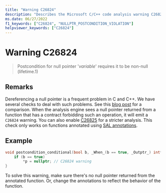 ```yaml
---
title: "Warning C26824"
description: "Describes the Microsoft C/C++ code analysis warning C26824, its causes, and how to address it."
ms.date: 06/27/2022
f1_keywords: ["C26824", "NULLPTR_POSTCONDITION_VIOLATION"]
helpviewer_keywords: ["C26824"]
---
```

# Warning C26824

> Postcondition for null pointer '*variable*' requires it to be non-null (lifetime.1)

## Remarks

Dereferencing a null pointer is a frequent problem in C and C++. We have several checks to deal with such problems. See this [blog post](https://devblogs.microsoft.com/cppblog/improved-null-pointer-dereference-detection-in-visual-studio-2022-version-17-0-preview-4/) for a comparison. When the analysis engine sees a null pointer returned from a function that has a contract forbidding such an operation, it will emit a `C26824` warning. You can also enable [C26825](../code-quality/c26825.md) for a stricter analysis. This check only works on functions annotated using [SAL annotations](../code-quality/understanding-sal.md).

## Example

```cpp
void postcondition_conditional(bool b, _When_(b == true, _Outptr_) int** p)  { 
    if (b == true) 
        *p = nullptr; // C26824 warning 
} 
```

To solve this warning, make sure there's no null pointer returned from the annotated function. Or, change the annotations to reflect the behavior of the function.
